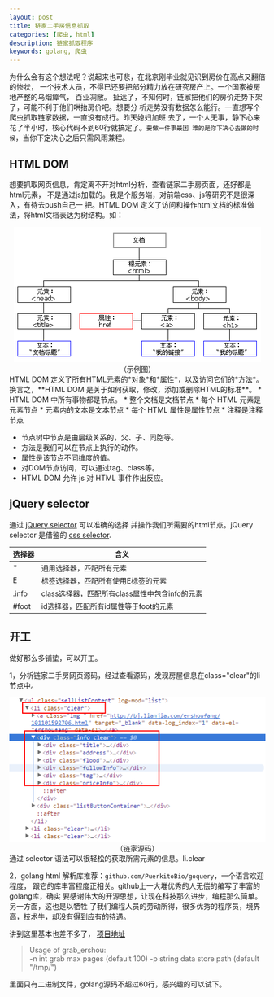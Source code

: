 ```yaml
---
layout: post
title: 链家二手房信息抓取
categories: [爬虫, html]
description: 链家抓取程序
keywords: golang, 爬虫
---
```


为什么会有这个想法呢？说起来也可悲，在北京刚毕业就见识到房价在高点又翻倍的惨状，
一个技术人员，不得已还要把部分精力放在研究房产上。一个国家被房地产整的乌烟瘴气，
百业凋敝。
扯远了，不知何时，链家把他们的房价走势下架了，可能不利于他们哄抬房价吧。想要分
析走势没有数据怎么能行。一直想写个爬虫抓取链家数据，一直没有成行。昨天媳妇加班
去了，一个人无事，静下心来花了半小时，核心代码不到60行就搞定了。`要做一件事最困
难的是你下决心去做的时候`，当你下定决心之后只需风雨兼程。

## HTML DOM

想要抓取网页信息，肯定离不开对html分析，查看链家二手房页面，还好都是html元素，
不是通过js加载的。我是个服务端，对前端css、js等研究不是很深入，有待去push自己一
把。HTML DOM 定义了访问和操作html文档的标准做法，将html文档表达为树结构。如：
<div align="center">
<img src="/images/blog/htmltree.gif" alt=""/><br />
（示例图）
</div>
HTML DOM 定义了所有HTML元素的*对象*和*属性*，以及访问它们的*方法*。换言之，**HTML
DOM 是关于如何获取，修改，添加或删除HTML的标准**。
* HTML DOM 中所有事物都是节点。
    * 整个文档是文档节点
    * 每个 HTML 元素是元素节点
    * 元素内的文本是文本节点
    * 每个 HTML 属性是属性节点
    * 注释是注释节点

* 节点树中节点是由层级关系的，父、子、同胞等。
* 方法是我们可以在节点上执行的动作。
* 属性是该节点不同维度的值。
* 对DOM节点访问，可以通过tag、class等。
* HTML DOM 允许 js 对 HTML 事件作出反应。

## jQuery selector

通过 [jQuery selector](http://api.jquery.com/category/selectors/) 可以准确的选择
并操作我们所需要的html节点。jQuery selector 是借鉴的 [css selector](http://www.ruanyifeng.com/blog/2009/03/css_selectors.html). 

|选择器|含义|
|------|----|
|*|通用选择器，匹配所有元素|
|E|标签选择器，匹配所有使用E标签的元素|
|.info|class选择器，匹配所有class属性中包含info的元素|
|#foot|id选择器，匹配所有id属性等于foot的元素|

## 开工

做好那么多铺垫，可以开工。

1，分析链家二手房网页源码，经过查看源码，发现房屋信息在class="clear"的li节点中。
<div align="center">
<img src="/images/blog/lianjia.png" alt=""/><br />
（链家源码）
</div>
通过 selector 语法可以很轻松的获取所需元素的信息。li.clear

2，golang html 解析库推荐：`github.com/PuerkitoBio/goquery`，一个语言欢迎程度，
跟它的库丰富程度正相关。github上一大堆优秀的人无偿的编写了丰富的golang库，确实
要感谢伟大的开源思想，让现在科技那么进步，编程那么简单。另一方面，这也是以牺牲
了我们编程人员的劳动所得，很多优秀的程序员，境界高，技术牛，却没有得到应有的待遇。

讲到这里基本也差不多了， [项目地址](https://github.com/guyannanfei25/lianjia_spider)
> Usage of grab_ershou: <br>
>   -n int
>         grab max pages (default 100)
>   -p string
>         data store path (default "/tmp/")

里面只有二进制文件，golang源码不超过60行，感兴趣的可以试下。
